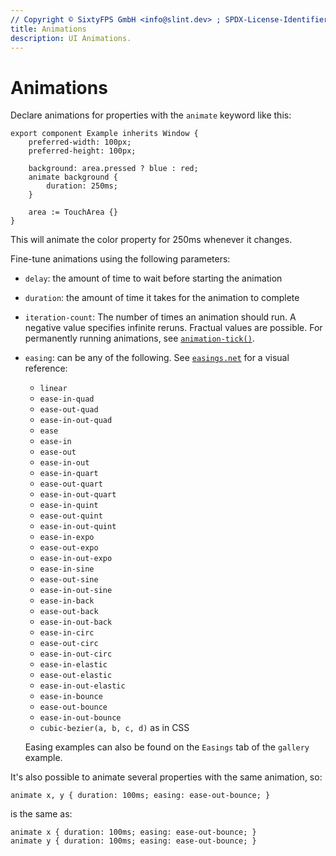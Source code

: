 ```yaml
---
// Copyright © SixtyFPS GmbH <info@slint.dev> ; SPDX-License-Identifier: MIT
title: Animations
description: UI Animations.
---
```


# Animations

Declare animations for properties with the `animate` keyword like this:

```slint
export component Example inherits Window {
    preferred-width: 100px;
    preferred-height: 100px;

    background: area.pressed ? blue : red;
    animate background {
        duration: 250ms;
    }

    area := TouchArea {}
}
```

This will animate the color property for 250ms whenever it changes.

Fine-tune animations using the following parameters:

-   `delay`: the amount of time to wait before starting the animation
-   `duration`: the amount of time it takes for the animation to complete
-   `iteration-count`: The number of times an animation should run. A negative value specifies
    infinite reruns. Fractual values are possible.
    For permanently running animations, see [`animation-tick()`](../language/builtins/functions.md#animation-tick-duration).
-   `easing`: can be any of the following. See [`easings.net`](https://easings.net/) for a visual reference:

    -   `linear`
    -   `ease-in-quad`
    -   `ease-out-quad`
    -   `ease-in-out-quad`
    -   `ease`
    -   `ease-in`
    -   `ease-out`
    -   `ease-in-out`
    -   `ease-in-quart`
    -   `ease-out-quart`
    -   `ease-in-out-quart`
    -   `ease-in-quint`
    -   `ease-out-quint`
    -   `ease-in-out-quint`
    -   `ease-in-expo`
    -   `ease-out-expo`
    -   `ease-in-out-expo`
    -   `ease-in-sine`
    -   `ease-out-sine`
    -   `ease-in-out-sine`
    -   `ease-in-back`
    -   `ease-out-back`
    -   `ease-in-out-back`
    -   `ease-in-circ`
    -   `ease-out-circ`
    -   `ease-in-out-circ`
    -   `ease-in-elastic`
    -   `ease-out-elastic`
    -   `ease-in-out-elastic`
    -   `ease-in-bounce`
    -   `ease-out-bounce`
    -   `ease-in-out-bounce`
    -   `cubic-bezier(a, b, c, d)` as in CSS

    Easing examples can also be found on the `Easings` tab of the `gallery` example.

It's also possible to animate several properties with the same animation, so:

```slint
animate x, y { duration: 100ms; easing: ease-out-bounce; }
```

is the same as:

```slint
animate x { duration: 100ms; easing: ease-out-bounce; }
animate y { duration: 100ms; easing: ease-out-bounce; }
```
